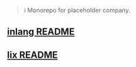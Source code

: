 > ℹ️ Monorepo for placeholder company.

## [inlang README](https://github.com/inlang/inlang)
## [lix README](https://github.com/inlang/lix)
